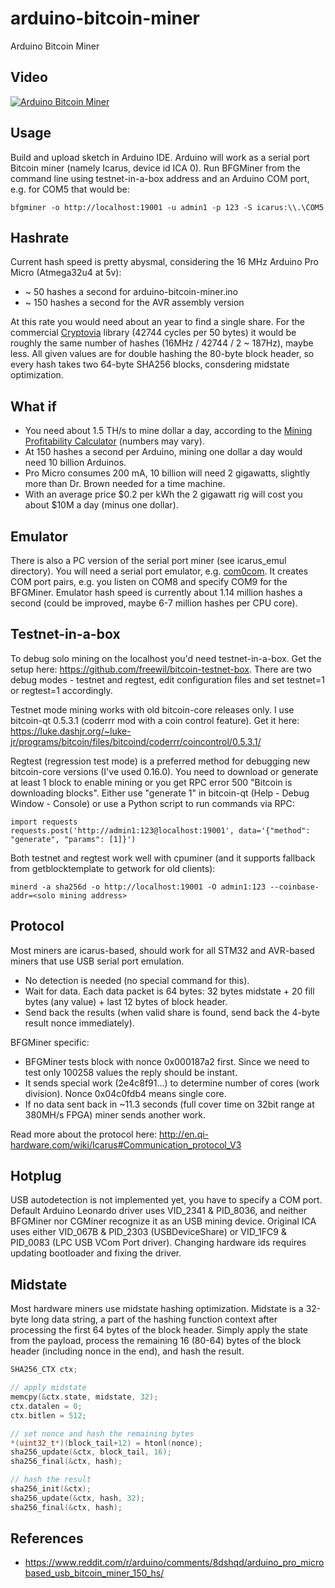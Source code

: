 # arduino-bitcoin-miner

Arduino Bitcoin Miner

## Video

[![Arduino Bitcoin Miner](http://img.youtube.com/vi/GMjrvpc9zDU/0.jpg)](https://www.youtube.com/watch?v=GMjrvpc9zDU)

## Usage

Build and upload sketch in Arduino IDE.
Arduino will work as a serial port Bitcoin miner (namely Icarus, device id ICA 0).
Run BFGMiner from the command line using testnet-in-a-box address and an Arduino COM port, e.g. for COM5 that would be:

`bfgminer -o http://localhost:19001 -u admin1 -p 123 -S icarus:\\.\COM5`

## Hashrate

Current hash speed is pretty abysmal, considering the 16 MHz Arduino Pro Micro (Atmega32u4 at 5v):

* ~ 50 hashes a second for arduino-bitcoin-miner.ino
* ~ 150 hashes a second for the AVR assembly version

At this rate you would need about an year to find a single share.
For the commercial [Cryptovia](http://cryptovia.com/cryptographic-libraries-for-avr-cpu/) library
(42744 cycles per 50 bytes) it would be roughly the same number of hashes (16MHz / 42744 / 2 ~ 187Hz), maybe less.
All given values are for double hashing the 80-byte block header,
so every hash takes two 64-byte SHA256 blocks, consdering midstate optimization.

## What if

* You need about 1.5 TH/s to mine dollar a day, according to the [Mining Profitability Calculator](https://www.cryptocompare.com/mining/calculator/) (numbers may vary).
* At 150 hashes a second per Arduino, mining one dollar a day would need 10 billion Arduinos.
* Pro Micro consumes 200 mA, 10 billion will need 2 gigawatts, slightly more than Dr. Brown needed for a time machine.
* With an average price $0.2 per kWh the 2 gigawatt rig will cost you about $10M a day (minus one dollar).

## Emulator

There is also a PC version of the serial port miner (see icarus_emul directory).
You will need a serial port emulator, e.g. [com0com](https://code.google.com/archive/p/powersdr-iq/downloads).
It creates COM port pairs, e.g. you listen on COM8 and specify COM9 for the BFGMiner.
Emulator hash speed is currently about 1.14 million hashes a second (could be improved, maybe 6-7 million hashes per CPU core).

## Testnet-in-a-box

To debug solo mining on the localhost you'd need testnet-in-a-box.
Get the setup here: https://github.com/freewil/bitcoin-testnet-box.
There are two debug modes - testnet and regtest, edit configuration files and set testnet=1 or regtest=1 accordingly.

Testnet mode mining works with old bitcoin-core releases only.
I use bitcoin-qt 0.5.3.1 (coderrr mod with a coin control feature).
Get it here: https://luke.dashjr.org/~luke-jr/programs/bitcoin/files/bitcoind/coderrr/coincontrol/0.5.3.1/

Regtest (regression test mode) is a preferred method for debugging new bitcoin-core versions (I've used 0.16.0).
You need to download or generate at least 1 block to enable mining or you get RPC error 500 "Bitcoin is downloading blocks".
Either use "generate 1" in bitcoin-qt (Help - Debug Window - Console) or use a Python script to run commands via RPC:

```
import requests
requests.post('http://admin1:123@localhost:19001', data='{"method": "generate", "params": [1]}')
```

Both testnet and regtest work well with cpuminer (and it supports fallback from getblocktemplate to getwork for old clients):

`minerd -a sha256d -o http://localhost:19001 -O admin1:123 --coinbase-addr=<solo mining address>`

## Protocol

Most miners are icarus-based, should work for all STM32 and AVR-based miners that use USB serial port emulation.

* No detection is needed (no special command for this).
* Wait for data. Each data packet is 64 bytes: 32 bytes midstate + 20 fill bytes (any value) + last 12 bytes of block header.
* Send back the results (when valid share is found, send back the 4-byte result nonce immediately).

BFGMiner specific:

* BFGMiner tests block with nonce 0x000187a2 first. Since we need to test only 100258 values the reply should be instant.
* It sends special work (2e4c8f91...) to determine number of cores (work division). Nonce 0x04c0fdb4 means single core.
* If no data sent back in ~11.3 seconds (full cover time on 32bit range at 380MH/s FPGA) miner sends another work.


Read more about the protocol here: http://en.qi-hardware.com/wiki/Icarus#Communication_protocol_V3


## Hotplug

USB autodetection is not implemented yet, you have to specify a COM port.
Default Arduino Leonardo driver uses VID_2341 & PID_8036,
and neither BFGMiner nor CGMiner recognize it as an USB mining device.
Original ICA uses either VID_067B & PID_2303 (USBDeviceShare) or VID_1FC9 & PID_0083 (LPC USB VCom Port driver).
Changing hardware ids requires updating bootloader and fixing the driver.

## Midstate

Most hardware miners use midstate hashing optimization. Midstate is a 32-byte long data string,
a part of the hashing function context after processing the first 64 bytes of the block header.
Simply apply the state from the payload, process the remaining 16 (80-64) bytes of the block header
(including nonce in the end), and hash the result.

```c
SHA256_CTX ctx;

// apply midstate
memcpy(&ctx.state, midstate, 32);
ctx.datalen = 0;
ctx.bitlen = 512;

// set nonce and hash the remaining bytes
*(uint32_t*)(block_tail+12) = htonl(nonce);
sha256_update(&ctx, block_tail, 16);
sha256_final(&ctx, hash);

// hash the result
sha256_init(&ctx);
sha256_update(&ctx, hash, 32);
sha256_final(&ctx, hash);
```

## References

* https://www.reddit.com/r/arduino/comments/8dshqd/arduino_pro_microbased_usb_bitcoin_miner_150_hs/



